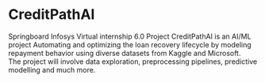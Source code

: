 # CreditPathAI
Springboard Infosys Virtual internship 6.0 Project 
CreditPathAI is an AI/ML project Automating and optimizing the loan recovery lifecycle by modeling repayment behavior using diverse datasets from Kaggle and Microsoft.  
The project will involve data exploration, preprocessing pipelines, predictive modelling and much more.
